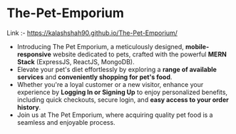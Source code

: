 # The-Pet-Emporium 
Link :- https://kalashshah90.github.io/The-Pet-Emporium/

* Introducing The Pet Emporium, a meticulously designed, **mobile-responsive** website dedicated to pets, crafted with the powerful **MERN Stack** (ExpressJS, ReactJS, MongoDB).  
* Elevate your pet's diet effortlessly by exploring a **range of available services** and **conveniently shopping for pet's food**.   
* Whether you're a loyal customer or a new visitor, enhance your experience by **Logging In or Signing Up** to enjoy personalized benefits, including quick checkouts, secure login, and **easy access to your order history**.  
* Join us at The Pet Emporium, where acquiring quality pet food is a seamless and enjoyable process. 
